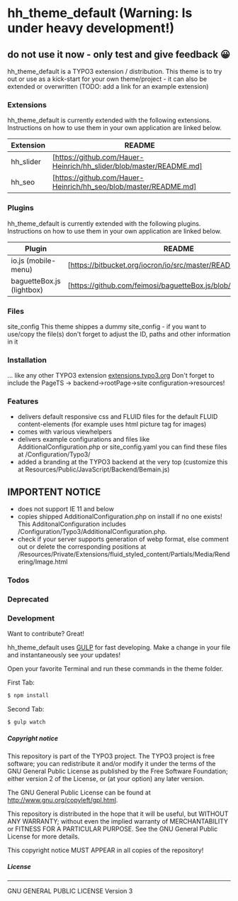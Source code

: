 # hh_theme_default (Warning: Is under heavy development!)
## do not use it now - only test and give feedback :grinning:
hh_theme_default is a TYPO3 extension / distribution.
This theme is to try out or use as a kick-start for your own theme/project - it can also be extended or overwritten (TODO: add a link for an example extension)

### Extensions
hh_theme_default is currently extended with the following extensions. Instructions on how to use them in your own application are linked below.

Extension | README
------------ | -------------
hh_slider | [https://github.com/Hauer-Heinrich/hh_slider/blob/master/README.md]
hh_seo | [https://github.com/Hauer-Heinrich/hh_seo/blob/master/README.md]

### Plugins
hh_theme_default is currently extended with the following plugins. Instructions on how to use them in your own application are linked below.

Plugin | README
------------ | -------------
io.js (mobile-menu) | [https://bitbucket.org/iocron/io/src/master/README.md]
baguetteBox.js (lightbox) | [https://github.com/feimosi/baguetteBox.js/blob/dev/README.md]

### Files
site_config
This theme shippes a dummy site_config - if you want to use/copy the file(s) don't forget to adjust the ID, paths and other information in it

### Installation
... like any other TYPO3 extension [extensions.typo3.org](https://extensions.typo3.org/ "TYPO3 Extension Repository")
Don't forget to include the PageTS -> backend->rootPage->site configuration->resources!

### Features
 - delivers default responsive css and FLUID files for the default FLUID content-elements (for example uses html picture tag for images)
 - comes with various viewhelpers
 - delivers example configurations and files like AdditionalConfiguration.php or site_config.yaml you can find these files at /Configuration/Typo3/
 - added a branding at the TYPO3 backend at the very top (customize this at Resources/Public/JavaScript/Backend/Bemain.js)

## IMPORTENT NOTICE
 - does not support IE 11 and below
 - copies shipped AdditionalConfiguration.php on install if no one exists! This AdditonalConfiguration includes /Configuration/Typo3/AdditionalConfiguration.php.
 - check if your server supports generation of webp format, else comment out or delete the corresponding positions at /Resources/Private/Extensions/fluid_styled_content/Partials/Media/Rendering/Image.html

### Todos

### Deprecated

### Development

Want to contribute? Great!

hh_theme_default uses [GULP](https://github.com/iocron/typo3-gulp-scss/ "gulp") for fast developing.
Make a change in your file and instantaneously see your updates!

Open your favorite Terminal and run these commands in the theme folder.

First Tab:
```sh
$ npm install
```

Second Tab:
```sh
$ gulp watch
```

##### Copyright notice

This repository is part of the TYPO3 project. The TYPO3 project is
free software; you can redistribute it and/or modify
it under the terms of the GNU General Public License as published by
the Free Software Foundation; either version 2 of the License, or
(at your option) any later version.

The GNU General Public License can be found at
http://www.gnu.org/copyleft/gpl.html.

This repository is distributed in the hope that it will be useful,
but WITHOUT ANY WARRANTY; without even the implied warranty of
MERCHANTABILITY or FITNESS FOR A PARTICULAR PURPOSE.  See the
GNU General Public License for more details.

This copyright notice MUST APPEAR in all copies of the repository!

##### License
----
GNU GENERAL PUBLIC LICENSE Version 3
